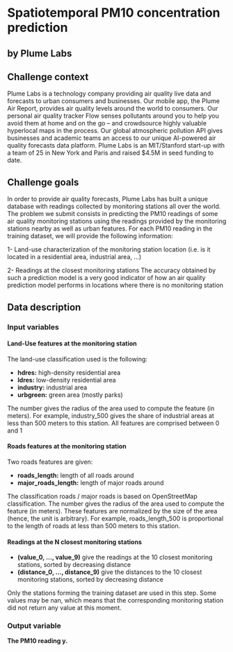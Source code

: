 # Spatiotemporal PM10 concentration prediction
## by Plume Labs

## Challenge context
Plume Labs is a technology company providing air quality live data and forecasts to urban consumers and businesses. Our mobile app, the Plume Air Report, provides air quality levels around the world to consumers. Our personal air quality tracker Flow senses pollutants around you to help you avoid them at home and on the go – and crowdsource highly valuable hyperlocal maps in the process. Our global atmospheric pollution API gives businesses and academic teams an access to our unique AI-powered air quality forecasts data platform. Plume Labs is an MIT/Stanford start-up with a team of 25 in New York and Paris and raised $4.5M in seed funding to date.

## Challenge goals
In order to provide air quality forecasts, Plume Labs has built a unique database with readings collected by monitoring stations all over the world. The problem we submit consists in predicting the PM10 readings of some air quality monitoring stations using the readings provided by the monitoring stations nearby as well as urban features. For each PM10 reading in the training dataset, we will provide the following information:

1- Land-use characterization of the monitoring station location (i.e. is it located in a residential area, industrial area, …)

2- Readings at the closest monitoring stations The accuracy obtained by such a prediction model is a very good indicator of how an air quality prediction model performs in locations where there is no monitoring station

## Data description
### Input variables
#### Land-Use features at the monitoring station
The land-use classification used is the following:

- **hdres:** high-density residential area
- **ldres:** low-density residential area
- **industry:** industrial area
- **urbgreen:** green area (mostly parks)

The number gives the radius of the area used to compute the feature (in meters). For example, industry_500 gives the share of industrial areas at less than 500 meters to this station. All features are comprised between 0 and 1

#### Roads features at the monitoring station
Two roads features are given:

- **roads_length:** length of all roads around
- **major_roads_length:** length of major roads around

The classification roads / major roads is based on OpenStreetMap classification. The number gives the radius of the area used to compute the feature (in meters). These features are normalized by the size of the area (hence, the unit is arbitrary). For example, roads_length_500 is proportional to the length of roads at less than 500 meters to this station.

#### Readings at the N closest monitoring stations

- **(value_0, …, value_9)** give the readings at the 10 closest monitoring stations, sorted by decreasing distance
- **(distance_0, …, distance_9)** give the distances to the 10 closest monitoring stations, sorted by decreasing distance

Only the stations forming the training dataset are used in this step. Some values may be nan, which means that the corresponding monitoring station did not return any value at this moment.

### Output variable
**The PM10 reading y.**
